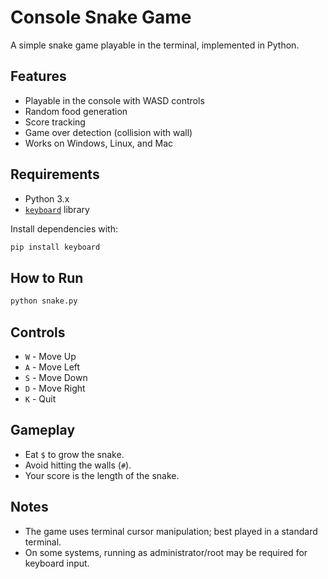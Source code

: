 # Console Snake Game

A simple snake game playable in the terminal, implemented in Python.

## Features

- Playable in the console with WASD controls
- Random food generation
- Score tracking
- Game over detection (collision with wall)
- Works on Windows, Linux, and Mac

## Requirements

- Python 3.x
- [`keyboard`](https://pypi.org/project/keyboard/) library

Install dependencies with:

```sh
pip install keyboard
```

## How to Run

```sh
python snake.py
```

## Controls

- `W` - Move Up
- `A` - Move Left
- `S` - Move Down
- `D` - Move Right
- `K` - Quit

## Gameplay

- Eat `$` to grow the snake.
- Avoid hitting the walls (`#`).
- Your score is the length of the snake.

## Notes

- The game uses terminal cursor manipulation; best played in a standard terminal.
- On some systems, running as administrator/root may be required for keyboard input.
